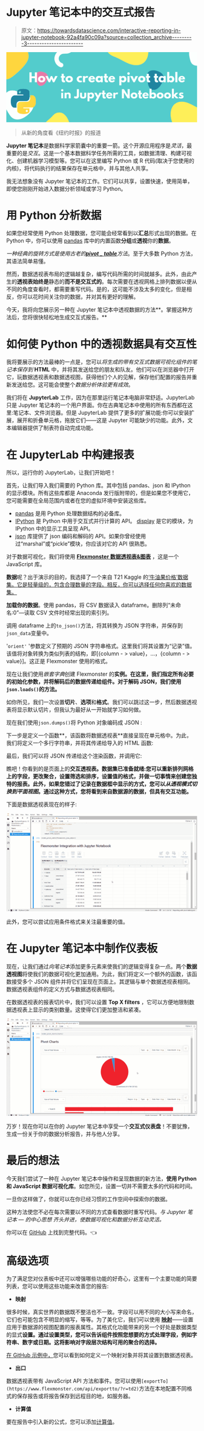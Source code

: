 # Jupyter 笔记本中的交互式报告

> 原文：<https://towardsdatascience.com/interactive-reporting-in-jupyter-notebook-92a4fa90c09a?source=collection_archive---------3----------------------->

![](img/e9bf163417fc04ed0108d21f8432f013.png)

> 从新的角度看《纽约时报》的报道

**Jupyter 笔记本**是数据科学家箭囊中的重要一箭。这个开源应用程序是*灵活*，最重要的是*交互*。这是一个基本数据科学任务所需的工具，如数据清理、构建可视化、创建机器学习模型等。您可以在这里编写 Python 或 R 代码(取决于您使用的内核)，将代码执行的结果保存在单元格中，并与其他人共享。

我无法想象没有 Jupyter 笔记本的工作。它们可以共享，设置快速，使用简单，即使您刚刚开始进入数据分析领域或学习 Python。

# 用 Python 分析数据

如果您经常使用 Python 处理数据，您可能会经常看到以**汇总**形式出现的数据。在 Python 中，你可以使用 [pandas](https://pandas.pydata.org/pandas-docs/stable/index.html) 库中的内置函数**分组**或**透视**你的**数据**。

*一种经典的旋转方式是使用古老的*[***pivot _ table***](https://pandas.pydata.org/pandas-docs/stable/reference/api/pandas.pivot_table.html)*方法*。至于大多数 Python 方法，其语法简单易懂。

然而，数据透视表布局的逻辑越复杂，编写代码所需的时间就越多。此外，由此产生的**透视表始终是**静态的**而不是交互式的**。每次需要在透视网格上排列数据以便从不同的角度查看时，都需要重写代码。是的，这可能不涉及太多的变化，但是相反，你可以花时间关注你的数据，并对其有更好的理解。

今天，我将向您展示另一种在 Jupyter 笔记本中透视数据的方法**。掌握这种方法后，您将很快轻松地生成交互式报告。**

# 如何使 Python 中的透视数据具有交互性

我将要展示的方法最棒的一点是，您可以*将生成的带有交互式数据可视化组件的笔记本保存到* **HTML** 中，并将其发送给您的朋友和队友。他们可以在浏览器中打开它，玩数据透视表和数据透视图，获得他们个人的见解，保存他们配置的报告并重新发送给您。这可能会使整个*数据分析体验更有成效*。

我们将在 **JupyterLab** 工作，因为在那里运行笔记本电脑非常舒适。JupyterLab 只是 Jupyter 笔记本的一个用户界面。你在古典笔记本中使用的所有东西都在这里:笔记本、文件浏览器。但是 JupyterLab 提供了更多的扩展功能:你可以安装扩展，展开和折叠单元格，拖放它们——这是 Jupyter 可能缺少的功能。此外，文本编辑器提供了制表符自动完成功能。

# 在 JupyterLab 中构建报表

所以，运行你的 JupyterLab，让我们开始吧！

首先，让我们导入我们需要的 Python 库。其中包括 pandas、json 和 IPython 的显示模块。所有这些库都是 Anaconda 发行版附带的，但是如果您不使用它，您可能需要在全局范围内或者在您的虚拟环境中安装这些库。

*   [pandas](https://pandas.pydata.org/pandas-docs/stable/index.html) 是用 Python 处理数据结构的必备库。
*   [IPython](https://ipython.org/install.html) 是 Python 中用于交互式并行计算的 API。 [display](https://ipython.readthedocs.io/en/stable/api/generated/IPython.display.html) 是它的模块，为 IPython 中的显示工具呈现 API。
*   [json](https://docs.python.org/3/library/json.html) 库提供了 json 编码和解码的 API。如果你曾经使用过“marshal”或“pickle”模块，你应该对它的 API 很熟悉。

对于数据可视化，我们将使用 [**Flexmonster 数据透视表&图表**](https://www.flexmonster.com/?r=td2) ，这是一个 JavaScript 库。

**数据**呢？出于演示的目的，我选择了一个来自 T21 Kaggle 的[‘牛油果价格’数据集。它是轻量级的，包含合理数量的字段。相反，你可以选择任何你喜欢的数据集。](https://www.kaggle.com/neuromusic/avocado-prices)

**加载你的数据**。使用 pandas，将 CSV 数据读入 dataframe。删除列“未命名:0”—读取 CSV 文件时经常出现的索引列。

调用 dataframe 上的`to_json()`方法，将其转换为 JSON 字符串，并保存到`json_data`变量中。

'`orient'` '参数定义了预期的 JSON 字符串格式。这里我们将其设置为“记录”值。该值将对象转换为类似列表的结构，即[{column - > value}，…，{column - > value}]。这正是 Flexmonster 使用的格式。

现在让我们使用*嵌套字典*创建 Flexmonster 的**实例。在这里，我们指定所有必要的初始化参数，并将解码后的数据传递给组件。对于解码 JSON，我们使用`json.loads()`的方法。**

如你所见，我们一次设置**切片**、**选项**和**格式**。我们可以跳过这一步，然后数据透视表将显示默认切片，但我认为最好从一开始就学习如何做。

现在我们使用`json.dumps()`将 Python 对象编码成 JSON :

下一步是定义一个函数**，该函数将数据透视表**直接呈现在单元格中。为此，我们将定义一个多行字符串，并将其传递给导入的 HTML 函数:

最后，我们可以将 JSON 传递给这个渲染函数，并调用它:

瞧吧！你看到的是页面上的**交互透视表。数据集已准备就绪:您可以重新排列网格上的字段，更改聚合，设置筛选和排序，设置值的格式，并做一切事情来创建您独特的报表。此外，如果您错过了记录在数据框中显示的方式，您可以*从透视模式切换到平面视图*。通过这种方式，您将看到来自数据源的数据，但具有交互功能。**

下面是数据透视表现在的样子:

![](img/63b80b4720e2e0846dbd219080aaefc9.png)

此外，您可以尝试应用条件格式来关注最重要的值。

# 在 Jupyter 笔记本中制作仪表板

现在，让我们通过*向笔记本*添加更多元素来使我们的逻辑变得复杂一点。两个**数据透视图**将使我们的数据可视化更加通用。为此，我们将定义一个额外的函数，该函数接受多个 JSON 组件并将它们呈现在页面上。其逻辑与单个数据透视表相同。数据透视表组件的定义方式与数据透视表相同。

在数据透视表的报表切片中，我们可以设置 **Top X filters** ，它可以方便地限制数据透视表上显示的类别数量。这使得它们更加整洁和紧凑。

![](img/7eb91d0269feb664b6d80f0da80ba655.png)

万岁！现在你可以在你的 Jupyter 笔记本中享受一个**交互式仪表盘**！不要犹豫，生成一份关于你的数据分析报告，并与他人分享。

# 最后的想法

今天我们尝试了一种在 Jupyter 笔记本中操作和呈现数据的新方法，**使用 Python 和 JavaScript 数据可视化库**。如您所见，设置一切并不需要太多的代码和时间。

一旦你这样做了，你就可以在你已经习惯的工作空间中探索你的数据。

这种方法使您不必在每次需要以不同的方式查看数据时重写代码。*与 Jupyter 笔记本* — *的中心思想* *齐头并进，使数据可视化和数据分析互动灵活。*

你可以在 [GitHub](https://github.com/veronikaro/Interactive-Reporting-In-Jupyter-Notebook) 上找到完整代码。👈

# 高级选项

为了满足您对仪表板中还可以增强哪些功能的好奇心，这里有一个主要功能的简要列表，您可以使用这些功能来改善您的报告:

*   **映射**

很多时候，真实世界的数据既不整洁也不一致。字段可以用不同的大小写来命名，它们也可能包含不明显的缩写，等等。为了美化它，我们可以使用 [**映射**](https://www.flexmonster.com/api/mapping-object/?r=td2)——设置应用于数据源的视图配置的报表属性。其格式化功能带来的另一个好处是数据类型的显式**设置。通过设置类型，您可以告诉组件按照您想要的方式处理字段，例如字符串、数字或日期。这将影响对字段层次结构可用的聚合的选择。**

[在 GitHub 示例中，](https://github.com/veronikaro/Interactive-Reporting-In-Jupyter-Notebook/blob/master/Reporting%20with%20pivot%20table.ipynb)您可以看到如何定义一个映射对象并将其设置到数据透视表。

*   **出口**

数据透视表带有 JavaScript API 方法和事件。您可以使用`[exportTo](https://www.flexmonster.com/api/exportto/?r=td2)`方法在本地配置不同格式的保存报告或将报告保存到远程目的地，如服务器。

*   **计算值**

要在报告中引入新的公式，您可以添加[计算值](https://www.flexmonster.com/doc/calculated-values/?r=td2)。